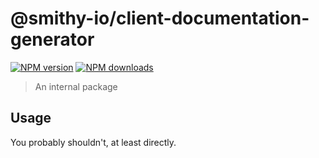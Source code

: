 # @smithy-io/client-documentation-generator

[![NPM version](https://img.shields.io/npm/v/@smithy-io/client-documentation-generator/latest.svg)](https://www.npmjs.com/package/@smithy-io/client-documentation-generator)
[![NPM downloads](https://img.shields.io/npm/dm/@smithy-io/client-documentation-generator.svg)](https://www.npmjs.com/package/@smithy-io/client-documentation-generator)

> An internal package

## Usage

You probably shouldn't, at least directly.
